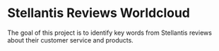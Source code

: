 # Stellantis Reviews Worldcloud

The goal of this project is to identify key words from Stellantis reviews about their customer service and products.
